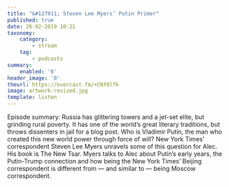 ```yaml
---
title: "&#127911; Steven Lee Myers’ Putin Primer"
published: true
date: 26-02-2019 10:21
taxonomy:
    category:
        - stream
    tag:
        - podcasts
summary:
    enabled: '0'
header_image: '0'
theurl: https://overcast.fm/+CNf0lfk
image: artwork-resized.jpg
template: listen
---
```

 
Episode summary: Russia has glittering towers and a jet-set elite, but grinding rural poverty. It has one of the world’s great literary traditions, but throws dissenters in jail for a blog post. Who is Vladimir Putin, the man who created this new world power through force of will? New York Times’ correspondent Steven Lee Myers unravels some of this question for Alec. His book is The New Tsar. Myers talks to Alec about Putin’s early years, the Putin-Trump connection and how being the New York Times’ Beijing correspondent is different from — and similar to — being Moscow correspondent.
